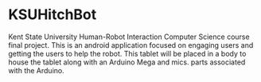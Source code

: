 # KSUHitchBot
Kent State University Human-Robot Interaction Computer Science course final project.
This is an android application focused on engaging users and getting the users to help the robot. This tablet will be placed in a
body to house the tablet along with an Arduino Mega and mics. parts associated with the Arduino. 
